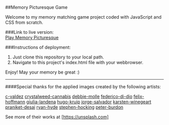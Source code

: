 ##Memory Picturesque Game

Welcome to my memory matching game project coded with JavaScript and CSS from scratch. 

###Link to live version:  
[Play Memory Picturesque](https://michalkoder.github.io/memory-picturesque)

###Instructions of deployment:

1. Just clone this repository to your local path.
1. Navigate to this project's index.html file with your webbrowser.  

Enjoy! May your memory be great :)

------

####Special thanks for the applied images created by the following artists:  


[c-valdez](https://unsplash.com/s/photos/c-valdez)
[crystalweed-cannabis](https://unsplash/com/s/photos/crystalweed-cannabis)
[debbie-molle](https://unsplash/com/s/photos/debbie-molle)
[federico-di-dio](https://unsplash/com/s/photos/federico-di-dio)
[felix-hoffmann](https://unsplash/com/s/photos/felix-hoffman)
[giulia-landena](https://unsplash/com/s/photos/giulia-landena)
[hugo-kruip](https://unsplash/com/s/photos/hugo-kruip)
[jorge-salvador](https://unsplash/com/s/photos/jorge-salvador)
[karsten-winegeart](https://unsplash/com/s/photos/karsten-winegeart)
[praniket-desai](https://unsplash/com/s/photos/praniket-desai)
[ryan-hyde](https://unsplash/com/s/photos/ryan-hyde)
[stephen-hocking](https://unsplash/com/s/photos/stephen-hocking)
[peter-burdon](https://unsplash/com/s/photos/peter-burdon)  


See more of their works at [https://unsplash.com]


